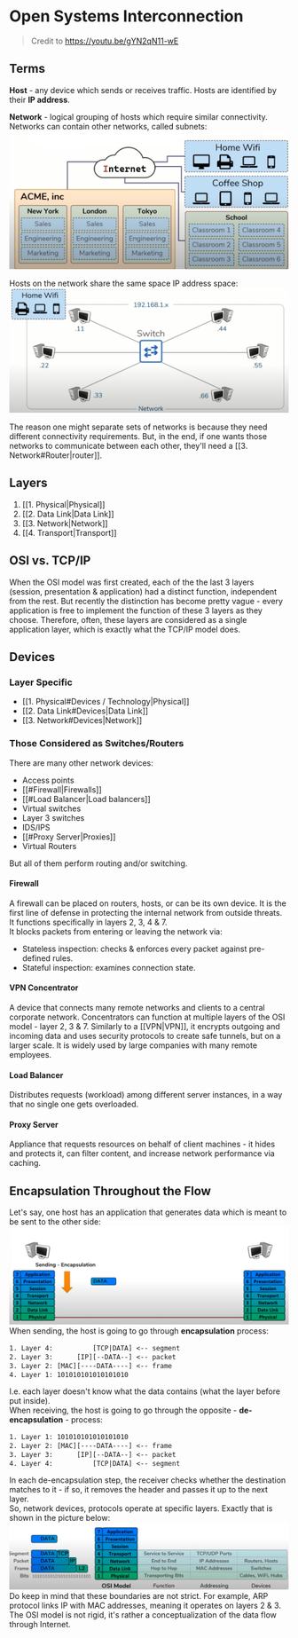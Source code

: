# Open Systems Interconnection

> Credit to https://youtu.be/gYN2qN11-wE

## Terms

**Host** - any device which sends or receives traffic. Hosts are identified by their **IP address**.

**Network** - logical grouping of hosts which require similar connectivity. Networks can contain other networks, called subnets:
![networks and subnets](/assets/2025-08-15-19-14-36.png)

Hosts on the network share the same space IP address space:
![network example](/assets/2025-08-15-19-46-10.png)

The reason one might separate sets of networks is because they need different connectivity requirements. But, in the end, if one wants those networks to communicate between each other, they'll need a [[3. Network#Router|router]].

## Layers

1. [[1. Physical|Physical]]
2. [[2. Data Link|Data Link]]
3. [[3. Network|Network]]
4. [[4. Transport|Transport]]

## OSI vs. TCP/IP

When the OSI model was first created, each of the the last 3 layers (session, presentation & application) had a distinct function, independent from the rest. But recently the distinction has become pretty vague - every application is free to implement the function of these 3 layers as they choose. Therefore, often, these layers are considered as a single application layer, which is exactly what the TCP/IP model does.

## Devices

### Layer Specific

- [[1. Physical#Devices / Technology|Physical]]
- [[2. Data Link#Devices|Data Link]]
- [[3. Network#Devices|Network]]

### Those Considered as Switches/Routers

There are many other network devices:
- Access points
- [[#Firewall|Firewalls]]
- [[#Load Balancer|Load balancers]]
- Virtual switches
- Layer 3 switches
- IDS/IPS
- [[#Proxy Server|Proxies]]
- Virtual Routers

But all of them perform routing and/or switching.

#### Firewall

A firewall can be placed on routers, hosts, or can be its own device. It is the first line of defense in protecting the internal network from outside threats. It functions specifically in layers 2, 3, 4 & 7.  
It blocks packets from entering or leaving the network via:
- Stateless inspection: checks & enforces every packet against pre-defined rules.
- Stateful inspection: examines connection state.

#### VPN Concentrator

A device that connects many remote networks and clients to a central corporate network. Concentrators can function at multiple layers of the OSI model - layer 2, 3 & 7. Similarly to a [[VPN|VPN]], it encrypts outgoing and incoming data and uses security protocols to create safe tunnels, but on a larger scale. It is widely used by large companies with many remote employees.

#### Load Balancer

Distributes requests (workload) among different server instances, in a way that no single one gets overloaded.

#### Proxy Server

Appliance that requests resources on behalf of client machines - it hides and protects it, can filter content, and increase network performance via caching.

## Encapsulation Throughout the Flow

Let's say, one host has an application that generates data which is meant to be sent to the other side:
![initial osi encapsulation](/assets/2025-08-15-22-51-57.png)
When sending, the host is going to go through **encapsulation** process:
```
1. Layer 4:          [TCP|DATA] <-- segment
2. Layer 3:      [IP][--DATA--] <-- packet
3. Layer 2: [MAC][----DATA----] <-- frame
4. Layer 1: 101010101010101010
```
I.e. each layer doesn't know what the data contains (what the layer before put inside).  
When receiving, the host is going to go through the opposite - **de-encapsulation** - process:
```
1. Layer 1: 101010101010101010
2. Layer 2: [MAC][----DATA----] <-- frame
3. Layer 3:      [IP][--DATA--] <-- packet
4. Layer 4:          [TCP|DATA] <-- segment
```
In each de-encapsulation step, the receiver checks whether the destination matches to it - if so, it removes the header and passes it up to the next layer.  
So, network devices, protocols operate at specific layers. Exactly that is shown in the picture below:  
![osi encapsulation](/assets/2025-08-15-23-14-30.png)  
Do keep in mind that these boundaries are not strict. For example, ARP protocol links IP with MAC addresses, meaning it operates on layers 2 & 3.  
The OSI model is not rigid, it's rather a conceptualization of the data flow through Internet.
